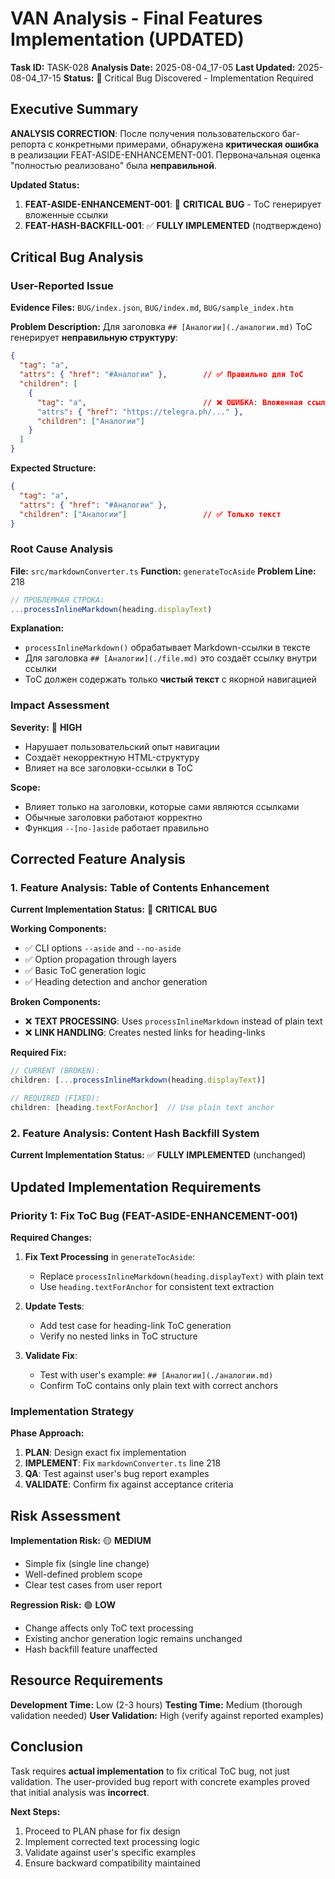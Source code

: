 # VAN Analysis - Final Features Implementation (UPDATED)

**Task ID:** TASK-028
**Analysis Date:** 2025-08-04_17-05
**Last Updated:** 2025-08-04_17-15
**Status:** 🔴 Critical Bug Discovered - Implementation Required

## Executive Summary

**ANALYSIS CORRECTION**: После получения пользовательского баг-репорта с конкретными примерами, обнаружена **критическая ошибка** в реализации FEAT-ASIDE-ENHANCEMENT-001. Первоначальная оценка "полностью реализовано" была **неправильной**.

**Updated Status:**
1. **FEAT-ASIDE-ENHANCEMENT-001**: 🔴 **CRITICAL BUG** - ToC генерирует вложенные ссылки
2. **FEAT-HASH-BACKFILL-001**: ✅ **FULLY IMPLEMENTED** (подтверждено)

## Critical Bug Analysis

### User-Reported Issue
**Evidence Files:** `BUG/index.json`, `BUG/index.md`, `BUG/sample_index.htm`

**Problem Description:**
Для заголовка `## [Аналогии](./аналогии.md)` ToC генерирует **неправильную структуру**:

```json
{
  "tag": "a",
  "attrs": { "href": "#Аналогии" },        // ✅ Правильно для ToC
  "children": [
    {
      "tag": "a",                          // ❌ ОШИБКА: Вложенная ссылка!
      "attrs": { "href": "https://telegra.ph/..." },
      "children": ["Аналогии"]
    }
  ]
}
```

**Expected Structure:**
```json
{
  "tag": "a", 
  "attrs": { "href": "#Аналогии" },
  "children": ["Аналогии"]                 // ✅ Только текст
}
```

### Root Cause Analysis

**File:** `src/markdownConverter.ts`
**Function:** `generateTocAside`
**Problem Line:** 218

```typescript
// ПРОБЛЕМНАЯ СТРОКА:
...processInlineMarkdown(heading.displayText)
```

**Explanation:**
- `processInlineMarkdown()` обрабатывает Markdown-ссылки в тексте
- Для заголовка `## [Аналогии](./file.md)` это создаёт ссылку внутри ссылки
- ToC должен содержать только **чистый текст** с якорной навигацией

### Impact Assessment

**Severity:** 🔴 **HIGH**
- Нарушает пользовательский опыт навигации
- Создаёт некорректную HTML-структуру  
- Влияет на все заголовки-ссылки в ToC

**Scope:** 
- Влияет только на заголовки, которые сами являются ссылками
- Обычные заголовки работают корректно
- Функция `--[no-]aside` работает правильно

## Corrected Feature Analysis

### 1. Feature Analysis: Table of Contents Enhancement

**Current Implementation Status:** 🔴 **CRITICAL BUG**

**Working Components:**
- ✅ CLI options `--aside` and `--no-aside` 
- ✅ Option propagation through layers
- ✅ Basic ToC generation logic
- ✅ Heading detection and anchor generation

**Broken Components:**
- ❌ **TEXT PROCESSING**: Uses `processInlineMarkdown` instead of plain text
- ❌ **LINK HANDLING**: Creates nested links for heading-links

**Required Fix:**
```typescript
// CURRENT (BROKEN):
children: [...processInlineMarkdown(heading.displayText)]

// REQUIRED (FIXED):
children: [heading.textForAnchor]  // Use plain text anchor
```

### 2. Feature Analysis: Content Hash Backfill System

**Current Implementation Status:** ✅ **FULLY IMPLEMENTED** (unchanged)

## Updated Implementation Requirements

### Priority 1: Fix ToC Bug (FEAT-ASIDE-ENHANCEMENT-001)

**Required Changes:**
1. **Fix Text Processing** in `generateTocAside`:
   - Replace `processInlineMarkdown(heading.displayText)` with plain text
   - Use `heading.textForAnchor` for consistent text extraction
   
2. **Update Tests**:
   - Add test case for heading-link ToC generation
   - Verify no nested links in ToC structure

3. **Validate Fix**:
   - Test with user's example: `## [Аналогии](./аналогии.md)`
   - Confirm ToC contains only plain text with correct anchors

### Implementation Strategy

**Phase Approach:**
1. **PLAN**: Design exact fix implementation
2. **IMPLEMENT**: Fix `markdownConverter.ts` line 218
3. **QA**: Test against user's bug report examples  
4. **VALIDATE**: Confirm fix against acceptance criteria

## Risk Assessment

**Implementation Risk:** 🟡 **MEDIUM**
- Simple fix (single line change)
- Well-defined problem scope
- Clear test cases from user report

**Regression Risk:** 🟢 **LOW**  
- Change affects only ToC text processing
- Existing anchor generation logic remains unchanged
- Hash backfill feature unaffected

## Resource Requirements

**Development Time:** Low (2-3 hours)
**Testing Time:** Medium (thorough validation needed)
**User Validation:** High (verify against reported examples)

## Conclusion

Task requires **actual implementation** to fix critical ToC bug, not just validation. The user-provided bug report with concrete examples proved that initial analysis was **incorrect**. 

**Next Steps:**
1. Proceed to PLAN phase for fix design
2. Implement corrected text processing logic
3. Validate against user's specific examples
4. Ensure backward compatibility maintained